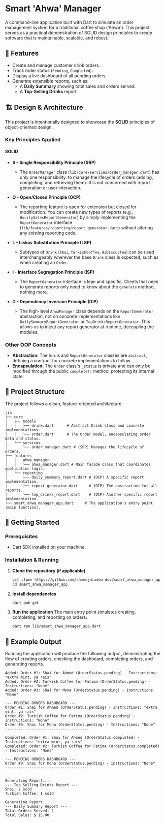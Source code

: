 
# Smart 'Ahwa' Manager

A command-line application built with Dart to simulate an order management system for a traditional coffee shop ('Ahwa'). This project serves as a practical demonstration of SOLID design principles to create software that is maintainable, scalable, and robust.

## 🌟 Features

  - Create and manage customer drink orders.
  - Track order status (`Pending`, `Completed`).
  - Display a live dashboard of all pending orders.
  - Generate extensible reports, such as:
      - A **Daily Summary** showing total sales and orders served.
      - A **Top-Selling Drinks** report.

## 🏗️ Design & Architecture

This project is intentionally designed to showcase the **SOLID** principles of object-oriented design.

### Key Principles Applied

#### SOLID

  * **S - Single Responsibility Principle (SRP)**

      * The `OrderManager` class (`lib/core/services/order_manager.dart`) has only one responsibility: to manage the lifecycle of orders (adding, completing, and retrieving them). It is not concerned with report generation or user interaction.

  * **O - Open/Closed Principle (OCP)**

      * The reporting feature is open for extension but closed for modification. You can create new types of reports (e.g., `HourlySalesReportGenerator`) by simply implementing the `ReportGenerator` interface (`lib/features/reporting/report_generator.dart`) without altering any existing reporting code.

  * **L - Liskov Substitution Principle (LSP)**

      * Subtypes of `Drink` (`Shai`, `TurkishCoffee`, `HibiscusTea`) can be used interchangeably wherever the base `Drink` class is expected, such as when creating an `Order`.

  * **I - Interface Segregation Principle (ISP)**

      * The `ReportGenerator` interface is lean and specific. Clients that need to generate reports only need to know about the `generate` method, nothing more.

  * **D - Dependency Inversion Principle (DIP)**

      * The high-level `AhwaManager` class depends on the `ReportGenerator` abstraction, not on concrete implementations like `DailySummaryReportGenerator` or `TopDrinksReportGenerator`. This allows us to inject any report generator at runtime, decoupling the modules.

### Other OOP Concepts

  * **Abstraction**: The `Drink` and `ReportGenerator` classes are `abstract`, defining a contract for concrete implementations to follow.
  * **Encapsulation**: The `Order` class's `_status` is private and can only be modified through the public `complete()` method, protecting its internal state.

## 📂 Project Structure

The project follows a clean, feature-oriented architecture.

```
lib
├── core
│   ├── models
│   │   ├── drink.dart      # Abstract Drink class and concrete implementations.
│   │   └── order.dart      # The Order model, encapsulating order data and status.
│   └── services
│       └── order_manager.dart # (SRP) Manages the lifecycle of orders.
├── features
│   ├── ahwa_manager
│   │   └── ahwa_manager.dart # Main facade class that coordinates application logic.
│   └── reporting
│       ├── daily_summary_report.dart # (OCP) A specific report implementation.
│       ├── report_generator.dart     # (DIP) The abstraction for all reports.
│       └── top_drinks_report.dart    # (OCP) Another specific report implementation.
└── smart_ahwa_manager_app.dart     # The application's entry point (main function).
```

## 🚀 Getting Started

### Prerequisites

  - Dart SDK installed on your machine.

### Installation & Running

1.  **Clone the repository (if applicable)**

    ```sh
    git clone https://github.com/ahmedjalambo-dev/smart_ahwa_manager_app
    cd smart_ahwa_manager_app
    ```

2.  **Install dependencies**

    ```sh
    dart pub get
    ```

3.  **Run the application**
    The main entry point simulates creating, completing, and reporting on orders.

    ```sh
    dart run lib/smart_ahwa_manager_app.dart
    ```

## 📝 Example Output

Running the application will produce the following output, demonstrating the flow of creating orders, checking the dashboard, completing orders, and generating reports.

```
Added: Order #1: Shai for Ahmed (OrderStatus.pending) - Instructions: "extra mint, ya rais"
Added: Order #2: Turkish Coffee for Fatima (OrderStatus.pending) - Instructions: "None"
Added: Order #3: Shai for Mona (OrderStatus.pending) - Instructions: "None"

--- PENDING ORDERS DASHBOARD ---
Order #1: Shai for Ahmed (OrderStatus.pending) - Instructions: "extra mint, ya rais"
Order #2: Turkish Coffee for Fatima (OrderStatus.pending) - Instructions: "None"
Order #3: Shai for Mona (OrderStatus.pending) - Instructions: "None"
--------------------------------------

Completed: Order #1: Shai for Ahmed (OrderStatus.completed) - Instructions: "extra mint, ya rais"
Completed: Order #2: Turkish Coffee for Fatima (OrderStatus.completed) - Instructions: "None"

--- PENDING ORDERS DASHBOARD ---
Order #3: Shai for Mona (OrderStatus.pending) - Instructions: "None"
--------------------------------------


Generating Report...
--- Top Selling Drinks Report ---
Shai: 2 sold
Turkish Coffee: 1 sold

Generating Report...
--- Daily Summary Report ---
Total Orders Served: 2
Total Sales: $ 15.00
```